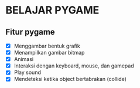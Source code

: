 # BELAJAR PYGAME
## Fitur pygame
 - [x] Menggambar bentuk grafik
 - [x] Menampilkan gambar bitmap
 - [x] Animasi
 - [x] Interaksi dengan keyboard, mouse, dan gamepad
 - [x] Play sound
 - [x] Mendeteksi ketika object bertabrakan (collide)